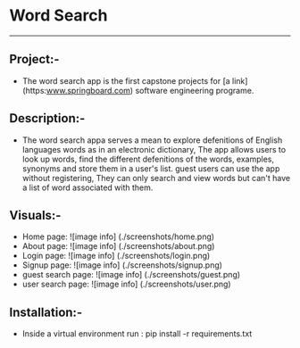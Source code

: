# Word Search
---------------------
## Project:-
- The word search app is the first capstone projects
  for [a link] (https:www.springboard.com) software engineering programe.

## Description:-
- The word search appa serves a mean to explore defenitions of
    English languages words as in an electronic dictionary,
    The app allows users to look up words, find the different defenitions
    of the words, examples, synonyms and store them in a user's list.
    guest users can use the app without registering, They can only search and
    view words but can't have a list of word associated with them.

## Visuals:-
 - Home page:
    ![image info] (./screenshots/home.png)
 - About page:
    ![image info] (./screenshots/about.png)
 - Login page:
    ![image info] (./screenshots/login.png)
 - Signup page:
    ![image info] (./screenshots/signup.png)
 - guest search page:
    ![image info] (./screenshots/guest.png)
 - user search page:
    ![image info] (./screenshots/user.png)

## Installation:-
-   Inside a virtual environment run : pip install -r requirements.txt

